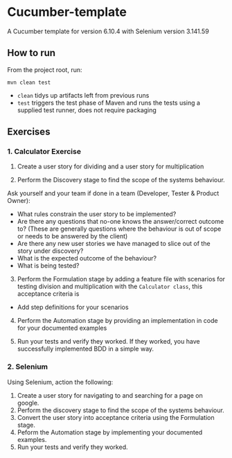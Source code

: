 # Cucumber-template
A Cucumber template for version 6.10.4 with Selenium version 3.141.59

## How to run

From the project root, run:

```
mvn clean test
```

- `clean` tidys up artifacts left from previous runs
- `test` triggers the test phase of Maven and runs the tests using a supplied test runner, does not require packaging

## Exercises

### 1. Calculator Exercise

1. Create a user story for dividing and a user story for multiplication

2. Perform the Discovery stage to find the scope of the systems behaviour.

Ask yourself and your team if done in a team (Developer, Tester & Product Owner):

- What rules constrain the user story to be implemented?
- Are there any questions that no-one knows the answer/correct outcome to? (These are generally questions where the behaviour is out of scope or needs to be answered by the client)
- Are there any new user stories we have managed to slice out of the story under discovery?
- What is the expected outcome of the behaviour?
- What is being tested?

3. Perform the Formulation stage by adding a feature file with scenarios for testing division and multiplication with the `Calculator class`, this acceptance criteria is 

- Add step definitions for your scenarios

4. Perform the Automation stage by providing an implementation in code for your documented examples

5. Run your tests and verify they worked. If they worked, you have successfully implemented BDD in a simple way.

### 2. Selenium

Using Selenium, action the following:

1. Create a user story for navigating to and searching for a page on google.
2. Perform the discovery stage to find the scope of the systems behaviour.
3. Convert the user story into acceptance criteria using the Formulation stage.
4. Peform the Automation stage by implementing your documented examples.
5. Run your tests and verify they worked.
